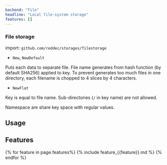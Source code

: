 ```yaml
---
backend: "File"
headline: "Local file-system storage"
features: []
---
```

### File storage

import: `github.com/reddec/storages/filestorage`

* `New`, `NewDefault`

Puts each data to separate file. File name generates from hash function (by default SHA256) applied to key. To prevent
generates too much files in one directory, each filename is chopped to 4 slices by 4 characters.

* `NewFlat`

Key is equal to file name. Sub-directories (`/` in key name) are not allowed.

Namespace are share key space with regular values.

## Usage

## Features

{% for feature in page.features%}
{% include feature_{{feature}}.md %}
{% endfor %}

